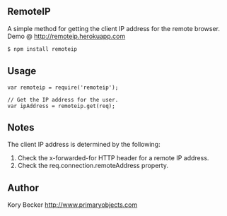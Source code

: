 ﻿RemoteIP
--------

A simple method for getting the client IP address for the remote browser.
Demo @ http://remoteip.herokuapp.com

```bash
$ npm install remoteip
```

## Usage
```
var remoteip = require('remoteip');

// Get the IP address for the user.
var ipAddress = remoteip.get(req);
```

## Notes

The client IP address is determined by the following:

1. Check the x-forwarded-for HTTP header for a remote IP address.
2. Check the req.connection.remoteAddress property.

## Author

Kory Becker
http://www.primaryobjects.com
